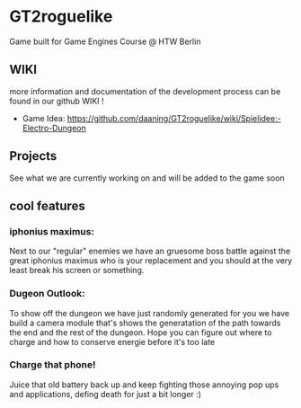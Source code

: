 # GT2roguelike


Game built for Game Engines Course @ HTW Berlin 




## WIKI

more information and documentation of the development process can be found in our github WIKI !

* Game Idea: https://github.com/daaning/GT2roguelike/wiki/Spielidee:-Electro-Dungeon

## Projects

See what we are currently working on and will be added to the game soon


## cool features 

### iphonius maximus:
Next to our "regular" enemies we have an gruesome boss battle against the great iphonius maximus who is your replacement and you should at the very least break his screen or something.


### Dugeon Outlook:
To show off the dungeon we have just randomly generated for you we have build a camera module that's shows the generatation of the path towards the end and the rest of the dungeon. Hope you can figure out where to charge and how to conserve energie before it's too late

### Charge that phone!
Juice that old battery back up and keep fighting those annoying pop ups and applications, defing death for just a bit longer :)
